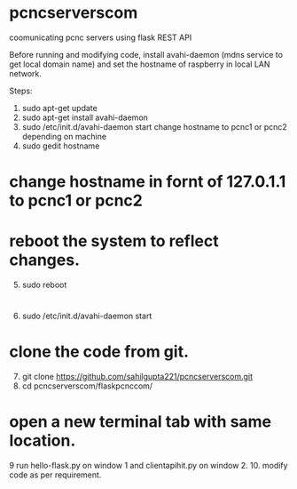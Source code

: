 # pcncserverscom
coomunicating pcnc servers using flask REST API

Before running and modifying code, install avahi-daemon (mdns service to get local domain name) and set the hostname of raspberry in local LAN network.

Steps:
1. sudo apt-get update
2. sudo apt-get install avahi-daemon
3. sudo /etc/init.d/avahi-daemon start
change hostname to pcnc1 or pcnc2 depending on machine
4. sudo gedit hostname
# change hostname in fornt of 127.0.1.1 to pcnc1 or pcnc2
# reboot the system to reflect changes.
5. sudo reboot
#
6. sudo /etc/init.d/avahi-daemon start
# clone the code from git.
7. git clone https://github.com/sahilgupta221/pcncserverscom.git
8. cd pcncserverscom/flaskpcnccom/
# open a new terminal tab with same location.
9 run hello-flask.py on window 1 and clientapihit.py on window 2.
10. modify code as per requirement.
